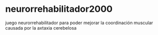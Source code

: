 # neurorrehabilitador2000
juego  neurorrehabilitador para poder mejorar la coordinación muscular causada por la axtaxia cerebelosa
